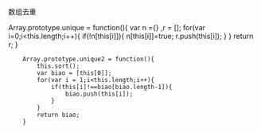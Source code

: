 数组去重

Array.prototype.unique = function(){
			var n ={} ,r = [];
			for(var i=0;i<this.length;i++){
				if(!n[this[i]]){
					n[this[i]]=true;
					r.push(this[i]);
				}
			}
			return r;
		}
		
		
		Array.prototype.unique2 = function(){
			this.sort();
			var biao = [this[0]];
			for(var i = 1;i<this.length;i++){
				if(this[i]!==biao[biao.length-1]){
					biao.push(this[i]);
				}
			}
			return biao;
		}
